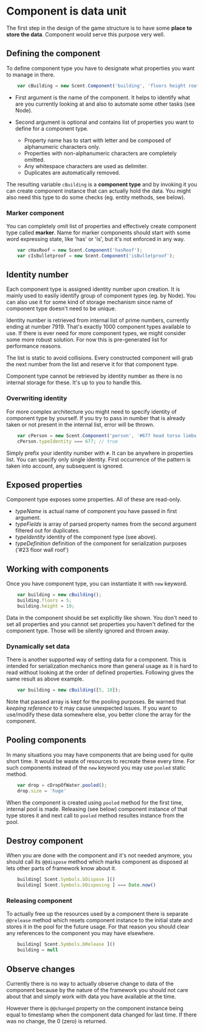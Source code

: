 # Component is data unit

The first step in the design of the game structure is to have some **place to store the data**. Component would serve this purpose very well.

## Defining the component

To define component type you have to designate what properties you want to manage in there.

```js
	var cBuilding = new Scent.Component('building', 'floors height roofType');
```

 * First argument is the name of the component. It helps to identify what are you currently looking at and also to automate some other tasks (see Node).

 * Second argument is optional and contains list of properties you want to define for a component type.

   - Property name has to start with letter and be composed of alphanumeric characters only.
   - Properties with non-alphanumeric characters are completely omitted.
   - Any whitespace characters are used as delimiter.
   - Duplicates are automatically removed.

The resulting variable `cBuilding` is a **component type** and by invoking it you can create component instance that can actually hold the data. You might also need this type to do some checks (eg. entity methods, see below).

### Marker component

You can completely omit list of properties and effectively create component type called **marker**. Name for marker components should start with some word expressing state, like 'has' or 'is', but it's not enforced in any way.

```js
	var cHasRoof = new Scent.Component('hasRoof');
	var cIsBulletproof = new Scent.Component('isBulletproof');
```

## Identity number

Each component type is assigned identity number upon creation. It is mainly used to easily identify group of component types (eg. by Node). You can also use it for some kind of storage mechanism since name of component type doesn't need to be unique.

Identity number is retrieved from internal list of prime numbers, currently ending at number 7919. That's exactly 1000 component types available to use. If there is ever need for more component types, we might consider some more robust solution. For now this is pre-generated list for performance reasons.

The list is static to avoid collisions. Every constructed component will grab the next number from the list and reserve it for that component type.

Component type cannot be retrieved by identity number as there is no internal storage for these. It's up to you to handle this.

### Overwriting identity

For more complex architecture you might need to specify identity of component type by yourself. If you try to pass in number that is already taken or not present in the internal list, error will be thrown.

```js
	var cPerson = new Scent.Component('person', '#677 head torso limbs #1');
	cPerson.typeIdentity === 677; // true
```

Simply prefix your identity number with `#`. It can be anywhere in properties list. You can specify only single identity. First occurrence of the pattern is taken into account, any subsequent is ignored.

## Exposed properties

Component type exposes some properties. All of these are read-only.

 * *typeName* is actual name of component you have passed in first argument.
 * *typeFields* is array of parsed property names from the second argument filtered out for duplicates.
 * *typeIdentity* identity of the component type (see above).
 * *typeDefinition* definition of the component for serialization purposes ('#23 floor wall roof')

## Working with components

Once you have component type, you can instantiate it with `new` keyword.

```js
	var building = new cBuilding();
	building.floors = 5;
	building.height = 10;
```

Data in the component should be set explicitly like shown. You don't need to set all properties and you cannot set properties you haven't defined for the component type. Those will be silently ignored and thrown away.

### Dynamically set data

There is another supported way of setting data for a component. This is intended for serialization mechanics more than general usage as it is hard to read without looking at the order of defined properties. Following gives the same result as above example.

```js
	var building = new cBuilding([5, 10]);
```

Note that passed array is kept for the pooling purposes. Be warned that *keeping reference* to it may cause unexpected issues. If you want to use/modify these data somewhere else, you better clone the array for the component.

## Pooling components

In many situations you may have components that are being used for quite short time. It would be waste of resources to recreate these every time. For such components instead of the `new` keyword you may use `pooled` static method.

```js
	var drop = cDropOfWater.pooled();
	drop.size = 'huge'
```

When the component is created using `pooled` method for the first time, internal pool is made. Releasing (see below) component instance of that type stores it and next call to `pooled` method resultes instance from the pool.

## Destroy component

When you are done with the component and it's not needed anymore, you should call its `@@dispose` method which marks component as disposed at lets other parts of framework know about it.

```js
	building[ Scent.Symbols.bDispose ]()
	building[ Scent.Symbols.bDisposing ] === Date.now()
```

### Releasing component

To actually free up the resources used by a component there is separate `@@release` method which resets component instance to the initial state and stores it in the pool for the future usage. For that reason you should clear any references to the component you may have elsewhere.

```js
	building[ Scent.Symbols.bRelease ]()
	building = null
```

## Observe changes

Currently there is no way to actually observe change to data of the component because by the nature of the framework you should not care about that and simply work with data you have available at the time.

However there is `@@changed` property on the component instance being equal to timestamp when the component data changed for last time. If there was no change, the 0 (zero) is returned.
